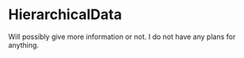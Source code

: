 # HierarchicalData
Will possibly give more information or not.
I do not have any plans for anything.
